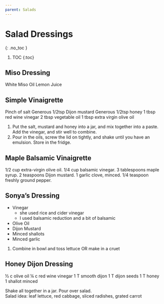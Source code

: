 ```yaml
---
parent: Salads
---
```


# Salad Dressings
{: .no_toc }

1. TOC
{:toc}

## Miso Dressing
White Miso
Oil
Lemon Juice

## Simple Vinaigrette
Pinch of salt
Generous 1/2tsp Dijon mustard
Generous 1/2tsp honey
1 tbsp red wine vinegar
2 tbsp vegetable oil
1 tbsp extra virgin olive oil

1. Put the salt, mustard and honey into a jar, and mix together into a paste. Add the vinegar, and stir well to combine.
2. Pour in the oils, screw the lid on tightly, and shake until you have an emulsion. Store in the fridge.

## Maple Balsamic Vinaigrette
1/2 cup extra-virgin olive oil.
1/4 cup balsamic vinegar.
3 tablespoons maple syrup.
2 teaspoons Dijon mustard.
1 garlic clove, minced.
1/4 teaspoon freshly ground pepper.

## Sonya’s Dressing
* Vinegar 
  * she used rice and cider vinegar
  * I used balsamic reduction and a bit of balsamic
* Olive Oil
* Dijon Mustard
* Minced shallots
* Minced garlic

1. Combine in bowl and toss lettuce OR make in a cruet

## Honey Dijon Dressing
½ c olive oil
¼ c red wine vinegar
1 T smooth dijon
1 T dijon seeds
1 T honey
1 shallot minced

Shake all together in a jar.  Pour over salad.  
Salad idea: leaf lettuce, red cabbage, sliced radishes, grated carrot
